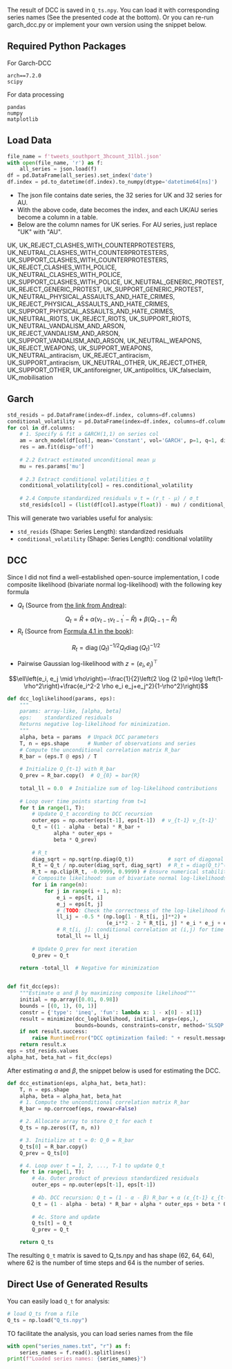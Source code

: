The result of DCC is saved in `Q_ts.npy`. You can load it with corresponding series names (See the presented code at the bottom). Or you can re-run garch_dcc.py or implement your own version using the snippet below.


## Required Python Packages
For Garch-DCC
```
arch==7.2.0
scipy
```

For data processing
```
pandas
numpy
matplotlib
```

## Load Data
```python
file_name = f'tweets_southport_3hcount_31lbl.json'
with open(file_name, 'r') as f:
    all_series = json.load(f)
df = pd.DataFrame(all_series).set_index('date')
df.index = pd.to_datetime(df.index).to_numpy(dtype='datetime64[ns]')
```
* The json file contains date series, the 32 series for UK and 32 series for AU. 
* With the above code, date becomes the index, and each UK/AU series become a column in a table. 
* Below are the column names for UK series. For AU series, just replace "UK" with "AU". 

UK, 
UK_REJECT_CLASHES_WITH_COUNTERPROTESTERS, 
UK_NEUTRAL_CLASHES_WITH_COUNTERPROTESTERS, 
UK_SUPPORT_CLASHES_WITH_COUNTERPROTESTERS, 
UK_REJECT_CLASHES_WITH_POLICE, 
UK_NEUTRAL_CLASHES_WITH_POLICE, 
UK_SUPPORT_CLASHES_WITH_POLICE, 
UK_NEUTRAL_GENERIC_PROTEST, 
UK_REJECT_GENERIC_PROTEST, 
UK_SUPPORT_GENERIC_PROTEST, 
UK_NEUTRAL_PHYSICAL_ASSAULTS_AND_HATE_CRIMES, 
UK_REJECT_PHYSICAL_ASSAULTS_AND_HATE_CRIMES, 
UK_SUPPORT_PHYSICAL_ASSAULTS_AND_HATE_CRIMES, 
UK_NEUTRAL_RIOTS, 
UK_REJECT_RIOTS, 
UK_SUPPORT_RIOTS, 
UK_NEUTRAL_VANDALISM_AND_ARSON, 
UK_REJECT_VANDALISM_AND_ARSON, 
UK_SUPPORT_VANDALISM_AND_ARSON, 
UK_NEUTRAL_WEAPONS, 
UK_REJECT_WEAPONS, 
UK_SUPPORT_WEAPONS, 
UK_NEUTRAL_antiracism, 
UK_REJECT_antiracism, 
UK_SUPPORT_antiracism, 
UK_NEUTRAL_OTHER, 
UK_REJECT_OTHER, 
UK_SUPPORT_OTHER, 
UK_antiforeigner, 
UK_antipolitics, 
UK_falseclaim, 
UK_mobilisation

## Garch
```python
std_resids = pd.DataFrame(index=df.index, columns=df.columns)
conditional_volatility = pd.DataFrame(index=df.index, columns=df.columns)
for col in df.columns:
    # 1. Specify & fit a GARCH(1,1) on series col
    am = arch_model(df[col], mean='Constant', vol='GARCH', p=1, q=1, dist='normal')
    res = am.fit(disp='off')
    
    # 2.2 Extract estimated unconditional mean μ
    mu = res.params['mu']
    
    # 2.3 Extract conditional volatilities σ_t
    conditional_volatility[col] = res.conditional_volatility
    
    # 2.4 Compute standardized residuals ν_t = (r_t - μ) / σ_t
    std_resids[col] = (list(df[col].astype(float)) - mu) / conditional_volatility[col]
```
This will generate two variables useful for analysis:
* `std_resids` (Shape: Series Length): standardized residuals 
* `conditional_volatility` (Shape: Series Length): conditional volatility

## DCC
Since I did not find a well-established open-source implementation, I code composite likelihood (bivariate normal log-likelihood) with the following key formula

* $Q_t$ (Source from [the link from Andrea](https://vlab.stern.nyu.edu/docs/correlation/GARCH-DCC)): 
$$Q_t=\bar{R}+\alpha\left(\nu_{t-1} \nu_{t-1}^{\prime}-\bar{R}\right)+\beta\left(Q_{t-1}-\bar{R}\right)$$
* $R_t$ (Source from [Formula 4.1 in the book](https://bookdown.org/jarneric/financial_econometrics/4.1-dynamic-conditional-correlation.html?utm_source=chatgpt.com)): 

$$R_t=\operatorname{diag}\left(Q_t\right)^{-1 / 2} Q_t \operatorname{diag}\left(Q_t\right)^{-1 / 2}$$

* Pairwise Gaussian log-likelihood with $z=\left(e_i, e_j\right)^{\top}$ 

$$\ell\left(e_i, e_j \mid \rho\right)=-\frac{1}{2}\left(2 \log (2 \pi)+\log \left(1-\rho^2\right)+\frac{e_i^2-2 \rho e_i e_j+e_j^2}{1-\rho^2}\right)$$
```python
def dcc_loglikelihood(params, eps):
    """
    params: array-like, [alpha, beta]
    eps:    standardized residuals
    Returns negative log-likelihood for minimization.
    """
    alpha, beta = params  # Unpack DCC parameters
    T, n = eps.shape      # Number of observations and series
    # Compute the unconditional correlation matrix R_bar
    R_bar = (eps.T @ eps) / T  
    
    # Initialize Q_{t-1} with R_bar
    Q_prev = R_bar.copy()  # Q_{0} = bar{R}
    
    total_ll = 0.0  # Initialize sum of log-likelihood contributions
    
    # Loop over time points starting from t=1
    for t in range(1, T):
        # Update Q_t according to DCC recursion
        outer_eps = np.outer(eps[t-1], eps[t-1])  # ν_{t-1} ν_{t-1}'
        Q_t = ((1 - alpha - beta) * R_bar +
               alpha * outer_eps +
               beta * Q_prev)
        
        # R_t
        diag_sqrt = np.sqrt(np.diag(Q_t))           # sqrt of diagonal elements
        R_t = Q_t / np.outer(diag_sqrt, diag_sqrt)  # R_t = diag(Q_t)^(-1/2) Q_t diag(Q_t)^(-1/2)
        R_t = np.clip(R_t, -0.9999, 0.9999) # Ensure numerical stability
        # Composite likelihood: sum of bivariate normal log-likelihoods
        for i in range(n):
            for j in range(i + 1, n):
                e_i = eps[t, i]
                e_j = eps[t, j]
                # (TODO: Check the correctness of the log-likelihood formula (Xinzhe))
                ll_ij = -0.5 * (np.log(1 - R_t[i, j]**2) +
                                (e_i**2 - 2 * R_t[i, j] * e_i * e_j + e_j**2) / (1 - R_t[i, j]**2))
                # R_t[i, j]: conditional correlation at (i,j) for time t
                total_ll += ll_ij
        
        # Update Q_prev for next iteration
        Q_prev = Q_t
    
    return -total_ll  # Negative for minimization


def fit_dcc(eps):
    """Estimate α and β by maximizing composite likelihood"""
    initial = np.array([0.01, 0.98])
    bounds = [(0, 1), (0, 1)]
    constr = {'type': 'ineq', 'fun': lambda x: 1 - x[0] - x[1]}
    result = minimize(dcc_loglikelihood, initial, args=(eps,),
                      bounds=bounds, constraints=constr, method='SLSQP')
    if not result.success:
        raise RuntimeError("DCC optimization failed: " + result.message)
    return result.x
eps = std_resids.values
alpha_hat, beta_hat = fit_dcc(eps)
```

After estimating $\alpha$ and $\beta$, the snippet below is used for estimating the DCC.
```python
def dcc_estimation(eps, alpha_hat, beta_hat):
    T, n = eps.shape
    alpha, beta = alpha_hat, beta_hat
    # 1. Compute the unconditional correlation matrix R_bar
    R_bar = np.corrcoef(eps, rowvar=False)

    # 2. Allocate array to store Q_t for each t
    Q_ts = np.zeros((T, n, n))

    # 3. Initialize at t = 0: Q_0 = R_bar
    Q_ts[0] = R_bar.copy()
    Q_prev = Q_ts[0]

    # 4. Loop over t = 1, 2, ..., T-1 to update Q_t
    for t in range(1, T):
        # 4a. Outer product of previous standardized residuals
        outer_eps = np.outer(eps[t-1], eps[t-1])
        
        # 4b. DCC recursion: Q_t = (1 - α - β) R_bar + α (ε_{t-1} ε_{t-1}ᵀ) + β Q_{t-1}
        Q_t = (1 - alpha - beta) * R_bar + alpha * outer_eps + beta * Q_prev
        
        # 4c. Store and update
        Q_ts[t] = Q_t
        Q_prev = Q_t

    return Q_ts
```
The resulting `Q_t` matrix is saved to Q_ts.npy and has shape (62, 64, 64), where 62 is the number of time steps and 64 is the number of series. 

## Direct Use of Generated Results


You can easily load `Q_t` for analysis:
```python
# load Q_ts from a file
Q_ts = np.load("Q_ts.npy")
```
TO facilitate the analysis, you can load series names from the file
```python
with open("series_names.txt", "r") as f:
    series_names = f.read().splitlines()
print(f"Loaded series names: {series_names}")
```